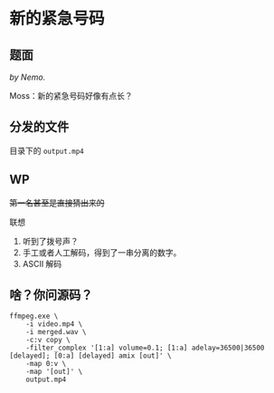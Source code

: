 # 新的紧急号码

## 题面

*by Nemo.*

Moss：新的紧急号码好像有点长？

## 分发的文件

目录下的 `output.mp4`

## WP

~~第一名甚至是直接猜出来的~~

联想

1. 听到了拨号声？
2. 手工或者人工解码，得到了一串分离的数字。
3. ASCII 解码

## 啥？你问源码？

```
ffmpeg.exe \
    -i video.mp4 \
    -i merged.wav \
    -c:v copy \
    -filter_complex '[1:a] volume=0.1; [1:a] adelay=36500|36500 [delayed]; [0:a] [delayed] amix [out]' \
    -map 0:v \
    -map '[out]' \
    output.mp4
```